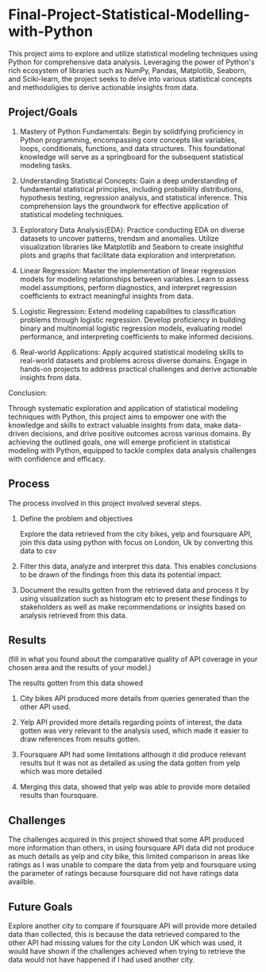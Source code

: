 # Final-Project-Statistical-Modelling-with-Python

This project aims to explore and utilize statistical modeling techniques using Python for comprehensive data analysis. Leveraging the power of Python's
rich ecosystem of libraries such as NumPy, Pandas, Matplotlib, Seaborn, and Sciki-learn, the project seeks to delve into various statistical concepts
and methodoligies to derive actionable insights from data.

## Project/Goals

1. Mastery of Python Fundamentals: Begin by solidifying proficiency in Python programming, encompassing core concepts like variables, loops, conditionals,
   functions, and data structures. This foundational knowledge will serve as a springboard for the subsequent statistical modeling tasks.

2. Understanding Statistical Concepts: Gain a deep understanding of fundamental statistical principles, including probability distributions, hypothesis testing,
   regression analysis, and statistical inference. This comprehension lays the groundwork for effective application of statistical modeling techniques.

3. Exploratory Data Analysis(EDA): Practice conducting EDA on diverse datasets to uncover patterns, trendsm and anomalies. Utilize visualization libraries
   like Matplotlib and Seaborn to create insightful plots and graphs that facilitate data exploration and interpretation.

4. Linear Regression: Master the implementation of linear regression models for modeling relationships between variables. Learn to assess model assumptions,
   perform diagnostics, and interpret regression coefficients to extract meaningful insights from data.

5. Logistic Regression: Extend modeling capabilities to classification problems through logistic regression. Develop proficiency in building binary and
   multinomial logistic regression models, evaluating model performance, and interpreting coefficients to make informed decisions.

6. Real-world Applications: Apply acquired statistical modeling skills to real-world datasets and problems across diverse domains.
   Engage in hands-on projects to address practical challenges and derive actionable insights from data.
   
Conclusion:

Through systematic exploration and application of statistical modeling techniques with Python, this project aims to empower one with the knowledge and 
skills to extract valuable insights from data, make data-driven decisions, and drive positive outcomes across various domains.
By achieving the outlined goals, one will emerge proficient in statistical modeling with Python, equipped to tackle complex data analysis challenges with confidence and efficacy.

## Process

The process involved in this project involved several steps.

1. Define the problem and objectives

   Explore the data retrieved from the city bikes, yelp and foursquare API, join this data using python with focus on        London, Uk by converting this data to csv

2. Filter this data, analyze and interpret this data. This enables conclusions to be drawn of the findings from this data 
   its potential impact.
  
3. Document the results gotten from the retrieved data and process it by using visualization such as histogram etc to        present these findings to stakeholders as well as make recommendations or insights based on analysis retrieved from 
   this data.
   


## Results
(fill in what you found about the comparative quality of API coverage in your chosen area and the results of your model.)



The results gotten from this data showed

1. City bikes API produced more details from queries generated than the other API used.
   
2. Yelp  API provided more details regarding points of interest, the data gotten was very relevant to the analysis used, which made it easier to draw references from results gotten.

   
3. Foursquare API had some limitations although it did produce relevant results but it was not as detailed as using the data gotten from yelp which was more detailed


4. Merging this data, showed that yelp was able to provide more detailed results than foursquare.



## Challenges 



The challenges acquired in this project showed that some API produced more information than others, in using foursquare API data did not produce as much details as yelp and city bike, this limited comparison in areas like ratings as I was unable to compare the data from yelp and foursquare using the parameter of ratings because foursquare did not have ratings data availble.

## Future Goals



Explore another city to compare if foursquare API will provide more detailed data than collected, this is because the data retrieved compared to the other API had missing values for the city London UK which was used, it would have shown if the challenges achieved when trying to retrieve the data would not have happened if I had used another city.
